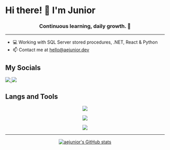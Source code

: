 # Hi there! 👋 I'm Junior 

<h3 align="center">Continuous learning, daily growth. 💪</h3>

---

- 💻 Working with SQL Server stored procedures, .NET, React & Python
- 📫 Contact me at [hello@aejunior.dev](mailto:hello@aejunior.dev)

## My Socials


<a href="https://twitter.com/intent/user?user_id=1609218756978393089">
<img src="https://skillicons.dev/icons?i=twitter" />
</a>
<a href="https://twitter.com/intent/user?user_id=1609218756978393089">
<img src="https://skillicons.dev/icons?i=linkedin" />
</a>

## Langs and Tools

<p align="center">
    <img src="https://skillicons.dev/icons?i=js,ts,cs,dart,py" />
</p>

<p align="center">
    <img src="https://skillicons.dev/icons?i=html,htmx,latex,selenium,fastapi,flask,pug,express,react,nextjs,nginx,styledcomponents&perline=6" />
</p>
<p align="center">
    <img src="https://skillicons.dev/icons?i=git,github,gitlab,azure,aws,gcp,cloudflare,obsidian,mongodb,sqlite,mysql,redis,docker,linux,vscode&perline=6" />
</p>

---

<p align="center">
	<a href="https://github.com/anuraghazra/github-readme-stats/graphs/contributors">
		<img alt="aejunior's GitHub stats" src="https://github-readme-stats.vercel.app/api?username=aejunior&show_icons=true&theme=transparent" />
	</a>
</p>

